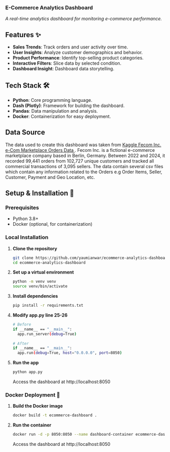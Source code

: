 ### E-Commerce Analytics Dashboard
*A real-time analytics dashboard for monitoring e-commerce performance.*

## Features ✨
- **Sales Trends**: Track orders and user activity over time.
- **User Insights**: Analyze customer demographics and behavior.
- **Product Performance**: Identify top-selling product categories.
- **Interactive Filters**: Slice data by selected condition.
- **Dashboard Insight**: Dashboard data storytelling.

## Tech Stack 🛠️
- **Python**: Core programming language.
- **Dash (Plotly)**: Framework for building the dashboard.
- **Pandas**: Data manipulation and analysis.
- **Docker**: Containerization for easy deployment.

## Data Source
The data used to create this dashboard was taken from [Kaggle Fecom Inc. e-Com Marketplace Orders Data ](https://www.kaggle.com/datasets/cemeraan/fecom-inc-e-com-marketplace-orders-data-crm). Fecom Inc. is a fictional e-commerce marketplace company based in Berlin, Germany. Between 2022 and 2024, it recorded 99,441 orders from 102,727 unique customers and tracked all commercial transactions of 3,095 sellers. The data contain several csv files which contain any information related to the Orders e.g Order Items, Seller, Customer, Payment and Geo Location, etc.

## Setup & Installation 🚀

### Prerequisites
- Python 3.8+
- Docker (optional, for containerization)

### Local Installation
1. **Clone the repository**
   ```bash
   git clone https://github.com/yaumianwar/ecommerce-analytics-dashboard.git
   cd ecommerce-analytics-dashboard
2. **Set up a virtual environment**
   ```bash
   python -m venv venv
   source venv/bin/activate
3. **Install dependencies**
   ```bash
   pip install -r requirements.txt
4. **Modify app.py line 25-26**
   ```bash
   # Before
   if __name__ == "__main__":
     app.run_server(debug=True)
    
   # After
   if __name__ == "__main__":
     app.run(debug=True, host="0.0.0.0", port=8050)
5. **Run the app**
   ```bash
   python app.py
   ```
   Access the dashboard at http://localhost:8050

### Docker Deployment 🐳
1. **Build the Docker image**
   ```bash
   docker build -t ecommerce-dashboard .
2. **Run the container**
   ```bash
   docker run -d -p 8050:8050 --name dashboard-container ecommerce-dashboard
   ```
   Access the dashboard at http://localhost:8050
